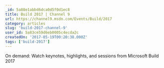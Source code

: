 ```yaml
---
_id: 5a88e1abbd6dca0d5f0d1ec8
title: Build 2017 | Channel 9
url: https://channel9.msdn.com/Events/Build/2017
category: articles
slug: 'build-2017-channel-9'
user_id: 5a83ce59d6eb0005c4ecda2c
createdOn: '2017-05-19T00:20:38.000Z'
tags: ['build-2017']
---
```


On demand: Watch keynotes, highlights, and sessions from Microsoft Build 2017
